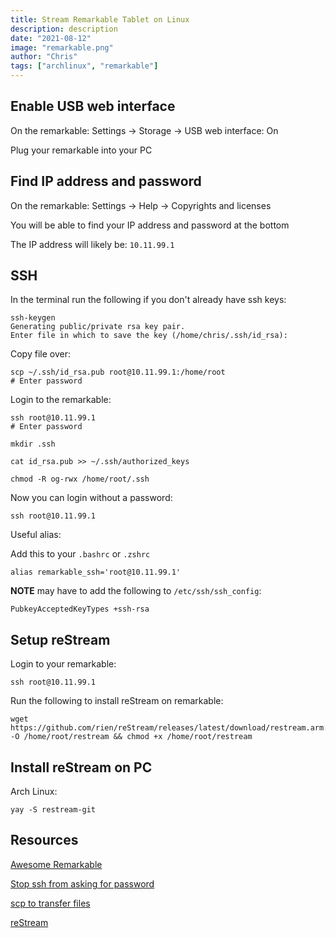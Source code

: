 ```yaml
---
title: Stream Remarkable Tablet on Linux
description: description
date: "2021-08-12"
image: "remarkable.png"
author: "Chris"
tags: ["archlinux", "remarkable"]
---
```


## Enable USB web interface

On the remarkable: Settings -> Storage -> USB web interface: On

Plug your remarkable into your PC

## Find IP address and password

On the remarkable: Settings -> Help -> Copyrights and licenses

You will be able to find your IP address and password at the bottom

The IP address will likely be: `10.11.99.1`

## SSH

In the terminal run the following if you don't already have ssh keys:
```
ssh-keygen 
Generating public/private rsa key pair.
Enter file in which to save the key (/home/chris/.ssh/id_rsa):
```

Copy file over:

```
scp ~/.ssh/id_rsa.pub root@10.11.99.1:/home/root
# Enter password
```

Login to the remarkable:

```
ssh root@10.11.99.1
# Enter password

mkdir .ssh

cat id_rsa.pub >> ~/.ssh/authorized_keys

chmod -R og-rwx /home/root/.ssh
```

Now you can login without a password:

```
ssh root@10.11.99.1
```

Useful alias:

Add this to your `.bashrc` or `.zshrc`

```
alias remarkable_ssh='root@10.11.99.1'
```

**NOTE** may have to add the following to `/etc/ssh/ssh_config`:

```
PubkeyAcceptedKeyTypes +ssh-rsa
```

## Setup reStream

Login to your remarkable:

```
ssh root@10.11.99.1
```

Run the following to install reStream on remarkable:

```
wget https://github.com/rien/reStream/releases/latest/download/restream.arm.static -O /home/root/restream && chmod +x /home/root/restream
```

## Install reStream on PC

Arch Linux:

```
yay -S restream-git
```

## Resources

[Awesome Remarkable](https://github.com/reHackable/awesome-reMarkable)

[Stop ssh from asking for password](https://shiplu.mokadd.im/90/7-steps-to-stop-ssh-from-asking-password/)

[scp to transfer files](https://linuxize.com/post/how-to-use-scp-command-to-securely-transfer-files/)

[reStream](https://github.com/rien/reStream)
